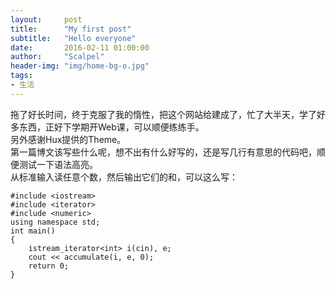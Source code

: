 ```yaml
---
layout:     post
title:      "My first post"
subtitle:   "Hello everyone"
date:       2016-02-11 01:00:00
author:     "Scalpel"
header-img: "img/home-bg-o.jpg"
tags:
- 生活
---
```


拖了好长时间，终于克服了我的惰性，把这个网站给建成了，忙了大半天，学了好多东西，正好下学期开Web课，可以顺便练练手。  
另外感谢Hux提供的Theme。  
第一篇博文该写些什么呢，想不出有什么好写的，还是写几行有意思的代码吧，顺便测试一下语法高亮。  
从标准输入读任意个数，然后输出它们的和，可以这么写：  
```
#include <iostream>
#include <iterator>
#include <numeric>
using namespace std;
int main()
{
    istream_iterator<int> i(cin), e;
    cout << accumulate(i, e, 0);
    return 0;
}
```